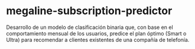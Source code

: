 # megaline-subscription-predictor
Desarrollo de un modelo de clasificación binaria que, con base en el comportamiento mensual de los usuarios, predice el plan óptimo (Smart o Ultra) para recomendar a clientes existentes de una compañía de telefonía.
